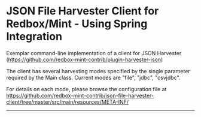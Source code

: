 JSON File Harvester Client for Redbox/Mint - Using Spring Integration
================================================================================

Exemplar command-line implementation of a client for JSON Harvester (https://github.com/redbox-mint-contrib/plugin-harvester-json)

The client has several harvesting modes specified by the single parameter required by the Main class. Current modes are "file", "jdbc", "csvjdbc".

For details on each mode, please browse the configuration file at https://github.com/redbox-mint-contrib/json-file-harvester-client/tree/master/src/main/resources/META-INF/

--------------------------------------------------------------------------------


